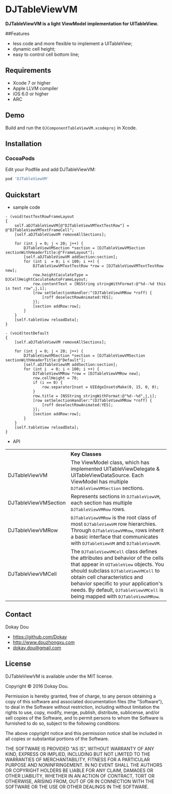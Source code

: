# DJTableViewVM

__DJTableViewVM is a light ViewModel implementation for UITableView.__

##Features
* less code and more flexible to implement a UITableView;
* dynamic cell height;
* easy to control cell bottom line;

## Requirements
* Xcode 7 or higher
* Apple LLVM compiler
* iOS 6.0 or higher
* ARC

## Demo

Build and run the `DJComponentTableViewVM.xcodeproj` in Xcode.


## Installation

###  CocoaPods
Edit your Podfile and add DJTableViewVM:

``` bash
pod 'DJTableViewVM'
```

## Quickstart
* sample code
```objc
- (void)testTextRowFrameLayout
{
    self.aDJTableViewVM[@"DJTableViewVMTextTestRow"] = @"DJTableViewVMTextFrameCell";
    [self.aDJTableViewVM removeAllSections];
    
    for (int j = 0; j < 20; j++) {
        DJTableViewVMSection *section = [DJTableViewVMSection sectionWithHeaderTitle:@"FrameLayout"];
        [self.aDJTableViewVM addSection:section];
        for (int i  = 0; i < 100; i ++) {
            DJTableViewVMTextTestRow *row = [DJTableViewVMTextTestRow new];
            row.heightCaculateType = DJCellHeightCaculateAutoFrameLayout;
            row.contentText = [NSString stringWithFormat:@"%d--%d this is test row",j,i];
            [row setSelectionHandler:^(DJTableViewVMRow *roff) {
                [roff deselectRowAnimated:YES];
            }];
            [section addRow:row];
        }
    }
    [self.tableView reloadData];
}

- (void)testDefault
{
    [self.aDJTableViewVM removeAllSections];
    
    for (int j = 0; j < 20; j++) {
        DJTableViewVMSection *section = [DJTableViewVMSection sectionWithHeaderTitle:@"Default"];
        [self.aDJTableViewVM addSection:section];
        for (int i  = 0; i < 100; i ++) {
            DJTableViewVMRow *row = [DJTableViewVMRow new];
            row.cellHeight = 70;
            if (i == 0) {
                row.separatorInset = UIEdgeInsetsMake(0, 15, 0, 0);
            }
            row.title = [NSString stringWithFormat:@"%d--%d",j,i];
            [row setSelectionHandler:^(DJTableViewVMRow *roff) {
                [roff deselectRowAnimated:YES];
            }];
            [section addRow:row];
        }
    }
    [self.tableView reloadData];
}
```

* API
<table>
  <tr><th colspan="2" style="text-align:center;">Key Classes</th></tr>
  <tr>
    <td>DJTableViewVM</td>
    <td>The ViewModel class, which has implemented UITableViewDelegate & UITableViewDataSource. Each ViewModel has multiple <tt>DJTableViewVMSection</tt> sections.</td>
  </tr>
  <tr>
    <td>DJTableViewVMSection</td>
    <td>Represents sections in <tt>DJTableViewVM</tt>, each section has multiple <tt>DJTableViewVMRow</tt> rows.</td>
  </tr>
  <tr>
    <td>DJTableViewVMRow</td>
    <td><tt>DJTableViewVMRow</tt> is the root class of most <tt>DJTableViewVM</tt> row hierarchies.<br />
    Through <tt>DJTableViewVMRow</tt>, rows inherit a basic interface that communicates with <tt>DJTableViewVM</tt> and <tt>DJTableViewVM</tt>.</td>
  </tr>
  <tr>
    <td>DJTableViewVMCell</td>
    <td>The <tt>DJTableViewVMCell</tt> class defines the attributes and behavior of the cells that appear in <tt>UITableView</tt> objects.
     You should subclass <tt>DJTableViewVMCell</tt> to obtain cell characteristics and behavior specific to your application's needs.
     By default, <tt>DJTableViewVMCell</tt> is being mapped with <tt>DJTableViewVMRow</tt>.</td>
  </tr>
</table>

## Contact

Dokay Dou

- https://github.com/Dokay
- http://www.douzhongxu.com
- dokay.dou@gmail.com

## License

DJTableViewVM is available under the MIT license.

Copyright © 2016 Dokay Dou.

Permission is hereby granted, free of charge, to any person obtaining a copy of this software and associated documentation files (the "Software"), to deal in the Software without restriction, including without limitation the rights to use, copy, modify, merge, publish, distribute, sublicense, and/or sell copies of the Software, and to permit persons to whom the Software is furnished to do so, subject to the following conditions:

The above copyright notice and this permission notice shall be included in all copies or substantial portions of the Software.

THE SOFTWARE IS PROVIDED "AS IS", WITHOUT WARRANTY OF ANY KIND, EXPRESS OR IMPLIED, INCLUDING BUT NOT LIMITED TO THE WARRANTIES OF MERCHANTABILITY, FITNESS FOR A PARTICULAR PURPOSE AND NONINFRINGEMENT. IN NO EVENT SHALL THE AUTHORS OR COPYRIGHT HOLDERS BE LIABLE FOR ANY CLAIM, DAMAGES OR OTHER LIABILITY, WHETHER IN AN ACTION OF CONTRACT, TORT OR OTHERWISE, ARISING FROM, OUT OF OR IN CONNECTION WITH THE SOFTWARE OR THE USE OR OTHER DEALINGS IN THE SOFTWARE.
